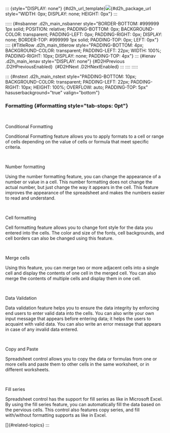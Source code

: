 ::: {style="DISPLAY: none"}
[](ms-xhelp:///?Id=d2h_url_template){#d2h_url_template}![](!package_url!){#d2h_package_url style="WIDTH: 0px; DISPLAY: none; HEIGHT: 0px"}
:::

::::: {#nsbanner .d2h_main_nsbanner style="BORDER-BOTTOM: #999999 1px solid; POSITION: relative; PADDING-BOTTOM: 0px; BACKGROUND-COLOR: transparent; PADDING-LEFT: 0px; PADDING-RIGHT: 0px; DISPLAY: none; BORDER-TOP: #999999 1px solid; PADDING-TOP: 0px; LEFT: 0px"}
:::: {#TitleRow .d2h_main_titlerow style="PADDING-BOTTOM: 4px; BACKGROUND-COLOR: transparent; PADDING-LEFT: 22px; WIDTH: 100%; PADDING-RIGHT: 10px; DISPLAY: none; PADDING-TOP: 4px"}
::: {#ienav .d2h_main_ienav style="DISPLAY: none"}
[](ms-xhelp:///?Id=48bd534e-fa0e-4e24-be7f-87e4acb40b06){#D2HPrevious .D2HPreviousEnabled}  [](ms-xhelp:///?Id=d283a722-3e13-43dc-8f68-82c75b66593b){#D2HNext .D2HNextEnabled}
:::
::::
:::::

::: {#nstext .d2h_main_nstext style="PADDING-BOTTOM: 10px; BACKGROUND-COLOR: transparent; PADDING-LEFT: 22px; PADDING-RIGHT: 10px; HEIGHT: 100%; OVERFLOW: auto; PADDING-TOP: 5px" hasuserbackground="true" valign="bottom"}
### Formatting {#formatting style="tab-stops: 0pt"}

 

Conditional Formatting

Conditional Formatting feature allows you to apply formats to a cell or range of cells depending on the value of cells or formula that meet specific criteria.

 

Number formatting

Using the number formatting feature, you can change the appearance of a number or value in a cell. This number formatting does not change the actual number, but just change the way it appears in the cell. This feature improves the appearance of the spreadsheet and makes the numbers easier to read and understand.

 

Cell formatting

Cell formatting feature allows you to change font style for the data you entered into the cells. The color and size of the fonts, cell backgrounds, and cell borders can also be changed using this feature.

 

Merge cells

Using this feature, you can merge two or more adjacent cells into a single cell and display the contents of one cell in the merged cell. You can also merge the contents of multiple cells and display them in one cell.

                            

Data Validation

Data validation feature helps you to ensure the data integrity by enforcing end users to enter valid data into the cells. You can also write your own input message that appears before entering data; it helps the users to acquaint with valid data. You can also write an error message that appears in case of any invalid data entered.

 

Copy and Paste

Spreadsheet control allows you to copy the data or formulas from one or more cells and paste them to other cells in the same worksheet, or in different worksheets.

 

Fill series

Spreadsheet control has the support for fill series as like in Microsoft Excel. By using the fill series feature, you can automatically fill the data based on the pervious cells. This control also features copy series, and fill with/without formatting supports as like in Excel.

[]{#related-topics}
:::
